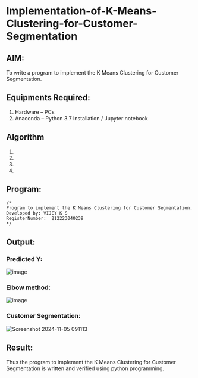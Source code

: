 # Implementation-of-K-Means-Clustering-for-Customer-Segmentation

## AIM:
To write a program to implement the K Means Clustering for Customer Segmentation.

## Equipments Required:
1. Hardware – PCs
2. Anaconda – Python 3.7 Installation / Jupyter notebook

## Algorithm
1. 
2. 
3. 
4. 

## Program:
```
/*
Program to implement the K Means Clustering for Customer Segmentation.
Developed by: VIJEY K S
RegisterNumber:  212223040239
*/

```

## Output:
### Predicted Y:
![image](https://github.com/user-attachments/assets/c8455992-6fd4-4b08-972d-edb3b111028e)
### Elbow method:
![image](https://github.com/user-attachments/assets/ac4bfadd-de17-4717-96c4-58de6ed4115b)
### Customer Segmentation:
![Screenshot 2024-11-05 091113](https://github.com/user-attachments/assets/5865560c-4212-4d47-928f-f8f6e2da8895)
## Result:
Thus the program to implement the K Means Clustering for Customer Segmentation is written and verified using python programming.

